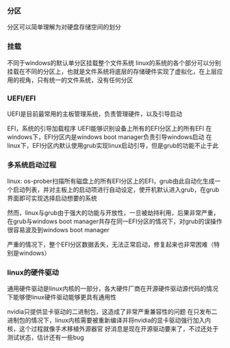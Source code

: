 
### 分区
分区可以简单理解为对硬盘存储空间的划分
### 挂载
不同于windows的默认单分区挂载整个文件系统
linux的系统的各个部分可以分别挂载在不同的分区上，也就是文件系统将底层的存储硬件实现了虚拟化，在上层应用的视角，只有统一的文件系统，没有任何分区

### UEFI/EFI
UEFI是目前最常用的主板管理系统，负责管理硬件，以及引导启动

EFI，系统的引导加载程序
UEFI能够识别设备上所有的EFI分区上的所有EFI
在windows下，EFI分区内是windows boot manager负责引导windows启动
在linux下，EFI分区内默认使用grub实现linux启动引导，但是grub的功能不止于此
### 多系统启动过程
linux:
os-prober扫描所有磁盘上的所有EFI分区上的EFI，grub由此自动化生成一个启动列表，并对主板上的启动项进行自动设定，使开机默认进入grub，在grub界面即可实现选择启动想要的系统

然而，linux与grub由于强大的功能与开放性，一旦被劫持利用，后果非常严重，在grub与windows boot manager共存在同一EFI分区的情况下，对grub的误操作很容易波及到windows boot manager

严重的情况下，整个EFI分区数据丢失，无法正常启动，修复起来也非常困难（特别是windows）

### linux的硬件驱动

通用硬件驱动是linux内核的一部分，各大硬件厂商在开源硬件驱动源代码的情况下能够使linux硬件驱动能够更具有通用性




nvidia只提供显卡驱动的二进制包，这造成了非常严重兼容性的问题
在只发布二进制包的情况下，linux内核需要被重新编译并将nvidia的显卡驱动强行加入内核，这个过程就像手术移植外源器官
好消息是现在开源驱动要来了，不过还处于测试状态，估计还有一些bug